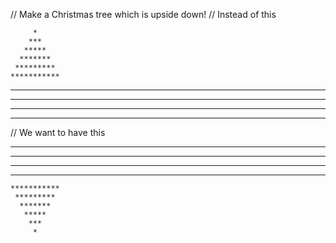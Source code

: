 // Make a Christmas tree which is upside down!
// Instead of this

         *
        ***
       *****
      *******
     *********
    ***********
   *************
  ***************
 *****************
*******************

// We want to have this

*******************
 *****************
  ***************
   *************
    ***********
     *********
      *******
       *****
        ***
         *
